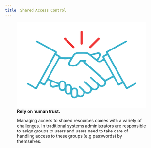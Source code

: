 ```yaml
---
title: Shared Access Control
---
```

 <figure className="kg-card kg-image-card kg-card-hascaption">
  <img src="/img/tanja/cc-by-nc-sa/icons/collaborative.svg" style={{ display: 'inline', width: '150px', padding: '0 0 20px 0', }} />
  <figcaption><strong>Rely on human trust.</strong> 

 </figcaption>

 
Managing access to shared resources comes with a variety of challenges. In traditional systems administrators are responsible to asign groups to users and users need to take care of handling access to these groups (e.g passwords) by themselves. 

 </figure>

